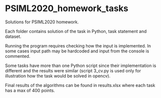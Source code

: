 # PSIML2020_homework_tasks
Solutions for PSIML2020 homework.


Each folder contains solution of the task in Python, task statement and dataset.


Running the program requires checking how the input is implemented.
In some cases input path may be hardcoded and input from the console is commented.


Some tasks have more than one Python script since their implementation is different and the results were similar (script 3_cv.py is used only for illustration how the task would be solved in opencv).


Final results of the algorithms can be found in results.xlsx where each task has a max of 400 points.
